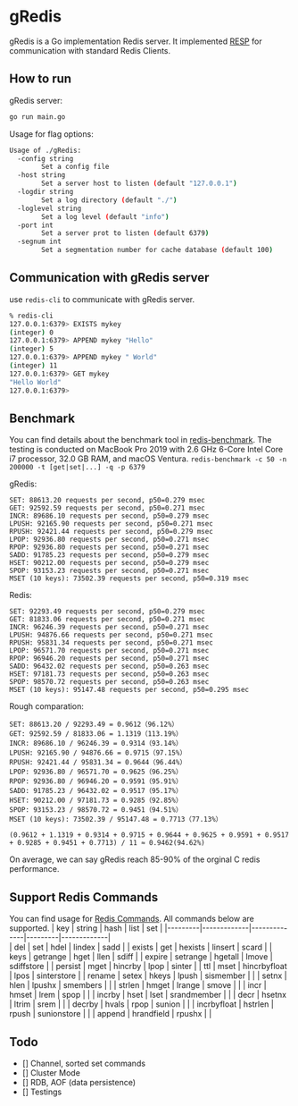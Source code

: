 # gRedis
gRedis is a Go implementation Redis server. It implemented [RESP](https://redis.io/docs/reference/protocol-spec/) for communication with standard Redis Clients.

## How to run
gRedis server:
```bash
go run main.go
```
Usage for flag options:
```bash
Usage of ./gRedis:
  -config string
        Set a config file
  -host string
        Set a server host to listen (default "127.0.0.1")
  -logdir string
        Set a log directory (default "./")
  -loglevel string
        Set a log level (default "info")
  -port int
        Set a server prot to listen (default 6379)
  -segnum int
        Set a segmentation number for cache database (default 100)
```

## Communication with gRedis server
use `redis-cli` to communicate with gRedis server.
```bash
% redis-cli 
127.0.0.1:6379> EXISTS mykey
(integer) 0
127.0.0.1:6379> APPEND mykey "Hello"
(integer) 5
127.0.0.1:6379> APPEND mykey " World"
(integer) 11
127.0.0.1:6379> GET mykey
"Hello World"
127.0.0.1:6379> 
```

## Benchmark
You can find details about the benchmark tool in [redis-benchmark](https://redis.io/docs/management/optimization/benchmarks/).
The testing is conducted on MacBook Pro 2019 with 2.6 GHz 6-Core Intel Core i7 processor, 32.0 GB RAM, and macOS Ventura.
`redis-benchmark -c 50 -n 200000 -t [get|set|...] -q -p 6379`

gRedis:
```text
SET: 88613.20 requests per second, p50=0.279 msec                   
GET: 92592.59 requests per second, p50=0.271 msec                   
INCR: 89686.10 requests per second, p50=0.279 msec                   
LPUSH: 92165.90 requests per second, p50=0.271 msec                   
RPUSH: 92421.44 requests per second, p50=0.279 msec                   
LPOP: 92936.80 requests per second, p50=0.271 msec                   
RPOP: 92936.80 requests per second, p50=0.271 msec                   
SADD: 91785.23 requests per second, p50=0.279 msec                   
HSET: 90212.00 requests per second, p50=0.279 msec                   
SPOP: 93153.23 requests per second, p50=0.271 msec                   
MSET (10 keys): 73502.39 requests per second, p50=0.319 msec   
```

Redis:
```text
SET: 92293.49 requests per second, p50=0.279 msec                   
GET: 81833.06 requests per second, p50=0.271 msec                   
INCR: 96246.39 requests per second, p50=0.271 msec                   
LPUSH: 94876.66 requests per second, p50=0.271 msec                   
RPUSH: 95831.34 requests per second, p50=0.271 msec                   
LPOP: 96571.70 requests per second, p50=0.271 msec                   
RPOP: 96946.20 requests per second, p50=0.271 msec                   
SADD: 96432.02 requests per second, p50=0.263 msec                   
HSET: 97181.73 requests per second, p50=0.263 msec                    
SPOP: 98570.72 requests per second, p50=0.263 msec                    
MSET (10 keys): 95147.48 requests per second, p50=0.295 msec    
```

Rough comparation:
```text
SET: 88613.20 / 92293.49 = 0.9612（96.12%）
GET: 92592.59 / 81833.06 = 1.1319（113.19%）
INCR: 89686.10 / 96246.39 = 0.9314（93.14%）
LPUSH: 92165.90 / 94876.66 = 0.9715（97.15%）
RPUSH: 92421.44 / 95831.34 = 0.9644（96.44%）
LPOP: 92936.80 / 96571.70 = 0.9625（96.25%）
RPOP: 92936.80 / 96946.20 = 0.9591（95.91%）
SADD: 91785.23 / 96432.02 = 0.9517（95.17%）
HSET: 90212.00 / 97181.73 = 0.9285（92.85%）
SPOP: 93153.23 / 98570.72 = 0.9451（94.51%）
MSET (10 keys): 73502.39 / 95147.48 = 0.7713（77.13%）

(0.9612 + 1.1319 + 0.9314 + 0.9715 + 0.9644 + 0.9625 + 0.9591 + 0.9517 + 0.9285 + 0.9451 + 0.7713) / 11 ≈ 0.9462(94.62%)
```
On average, we can say gRedis reach 85-90% of the orginal C redis performance.


## Support Redis Commands
You can find usage for [Redis Commands](https://redis.io/commands/). All commands below are supported.
| key     | string      | hash         | list    | set         | 
|---------|-------------|--------------|---------|-------------|   
| del     | set         | hdel         | lindex  | sadd        |
| exists  | get         | hexists      | linsert | scard       |
| keys    | getrange    | hget         | llen    | sdiff       |
| expire  | setrange    | hgetall      | lmove   | sdiffstore  | 
| persist | mget        | hincrby      | lpop    | sinter      |
| ttl     | mset        | hincrbyfloat | lpos    | sinterstore |
| rename  | setex       | hkeys        | lpush   | sismember   |
|         | setnx       | hlen         | lpushx  | smembers    |
|         | strlen      | hmget        | lrange  | smove       |
|         | incr        | hmset        | lrem    | spop        |
|         | incrby      | hset         | lset    | srandmember |
|         | decr        | hsetnx       | ltrim   | srem        |
|         | decrby      | hvals        | rpop    | sunion      |
|         | incrbyfloat | hstrlen      | rpush   | sunionstore | 
|         | append      | hrandfield   | rpushx  |             |

## Todo
+ [] Channel, sorted set commands
+ [] Cluster Mode
+ [] RDB, AOF (data persistence)
+ [] Testings